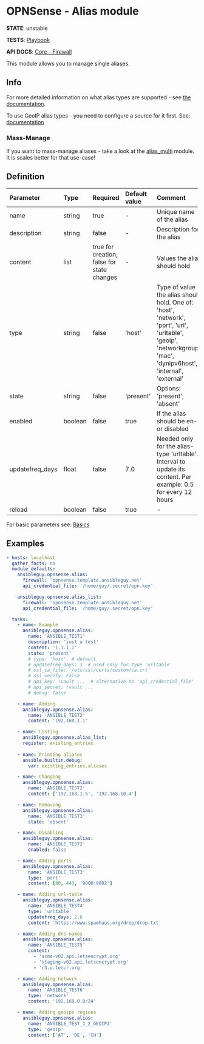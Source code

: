 # OPNSense - Alias module

**STATE**: unstable

**TESTS**: [Playbook](https://github.com/ansibleguy/collection_opnsense/blob/stable/tests/alias.yml)

**API DOCS**: [Core - Firewall](https://docs.opnsense.org/development/api/core/firewall.html)

This module allows you to manage single aliases.


## Info

For more detailed information on what alias types are supported - see [the documentation](https://docs.opnsense.org/manual/aliases.html).

To use GeoIP alias types - you need to configure a source for it first. See: [documentation](https://docs.opnsense.org/manual/how-tos/maxmind_geo_ip.html)


### Mass-Manage

If you want to mass-manage aliases - take a look at the [alias_multi](https://github.com/ansibleguy/collection_opnsense/blob/stable/docs/use_alias_multi.md) module. It is scales better for that use-case!


## Definition

| Parameter | Type        | Required                                   | Default value | Comment                                                                                                                                                          |
|:----------|:------------|:-------------------------------------------|:--------------|:-----------------------------------------------------------------------------------------------------------------------------------------------------------------|
| name      | string      | true                                       | -             | Unique name of the alias                                                                                                                                         |
| description | string      | false                                      | -             | Description for the alias                                                                                                                                        |
| content | list        | true for creation, false for state changes | -             | Values the alias should hold                                                                                                                                     | 
| type | string      | false                                      | 'host'        | Type of value the alias should hold. One of: 'host', 'network', 'port', 'url', 'urltable', 'geoip', 'networkgroup', 'mac', 'dynipv6host', 'internal', 'external' |
| state | string      | false                                      | 'present'      | Options: 'present', 'absent'                                                                                                                                     |
| enabled | boolean     | false | true | If the alias should be en- or disabled                                                                                                                           |
| updatefreq_days | float       | false | 7.0 | Needed only for the alias-type 'urltable'. Interval to update its content. Per example: 0.5 for every 12 hours                                                   |
| reload       | boolean | false    | true                 | -                                                                                                                                                                | If the running config should be reloaded on change - this will take some time. For mass-managing items you might want to reload it manually after all changes are done => using the [reload module](https://github.com/ansibleguy/collection_opnsense/blob/stable/docs/use_reload.md). |

For basic parameters see: [Basics](https://github.com/ansibleguy/collection_opnsense/blob/stable/docs/use_basic.md#definition)

## Examples

```yaml
- hosts: localhost
  gather_facts: no
  module_defaults:
    ansibleguy.opnsense.alias:
      firewall: 'opnsense.template.ansibleguy.net'
      api_credential_file: '/home/guy/.secret/opn.key'

    ansibleguy.opnsense.alias_list:
      firewall: 'opnsense.template.ansibleguy.net'
      api_credential_file: '/home/guy/.secret/opn.key'

  tasks:
    - name: Example
      ansibleguy.opnsense.alias:
        name: 'ANSIBLE_TEST1'
        description: 'just a test'
        content: '1.1.1.1'
        state: 'present'
        # type: 'host'  # default
        # updatefreq_days: 3  # used only for type 'urltable'
        # ssl_ca_file: '/etc/ssl/certs/custom/ca.crt'
        # ssl_verify: False
        # api_key: !vault ...  # alternative to 'api_credential_file'
        # api_secret: !vault ...
        # debug: false

    - name: Adding
      ansibleguy.opnsense.alias:
        name: 'ANSIBLE_TEST2'
        content: '192.168.1.1'

    - name: Listing
      ansibleguy.opnsense.alias_list:
      register: existing_entries
      
    - name: Printing aliases
      ansible.builtin.debug:
        var: existing_entries.aliases

    - name: Changing
      ansibleguy.opnsense.alias:
        name: 'ANSIBLE_TEST2'
        content: ['192.168.1.5', '192.168.10.4']

    - name: Removing
      ansibleguy.opnsense.alias:
        name: 'ANSIBLE_TEST3'
        state: 'absent'

    - name: Disabling
      ansibleguy.opnsense.alias:
        name: 'ANSIBLE_TEST2'
        enabled: false

    - name: Adding ports
      ansibleguy.opnsense.alias:
        name: 'ANSIBLE_TEST3'
        type: 'port'
        content: [80, 443, '9000:9002']

    - name: Adding url-table
      ansibleguy.opnsense.alias:
        name: 'ANSIBLE_TEST4'
        type: 'urltable'
        updatefreq_days: 2.6
        content: 'https://www.spamhaus.org/drop/drop.txt'

    - name: Adding dns-names
      ansibleguy.opnsense.alias:
        name: 'ANSIBLE_TEST5'
        content:
          - 'acme-v02.api.letsencrypt.org'
          - 'staging-v02.api.letsencrypt.org'
          - 'r3.o.lencr.org'

    - name: Adding network
      ansibleguy.opnsense.alias:
        name: 'ANSIBLE_TEST6'
        type: 'network'
        content: '192.168.0.0/24'

    - name: Adding geoips regions
      ansibleguy.opnsense.alias:
        name: 'ANSIBLE_TEST_1_2_GEOIP2'
        type: 'geoip'
        content: ['AT', 'DE', 'CH']
```
